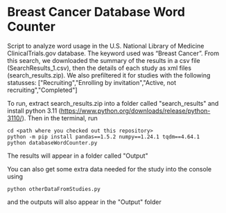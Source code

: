 # Breast Cancer Database Word Counter
Script to analyze word usage in the U.S. National Library of Medicine ClinicalTrials.gov database. The keyword used was “Breast Cancer”. From this search, we downloaded the summary of the results in a csv file (SearchResults_1.csv), then the details of each study as xml files (search_results.zip). We also prefiltered it for studies with the following statusses: ["Recruiting","Enrolling by invitation","Active, not recruiting","Completed"]


To run, extract search_results.zip into a folder called "search_results" and install python 3.11 (https://www.python.org/downloads/release/python-3110/). Then in the terminal, run
```
cd <path where you checked out this repository>
python -m pip install pandas==1.5.2 numpy==1.24.1 tqdm==4.64.1
python databaseWordCounter.py
```
The results will appear in a folder called "Output"

You can also get some extra data needed for the study into the console using
```
python otherDataFromStudies.py
```
and the outputs will also appear in the "Output" folder
